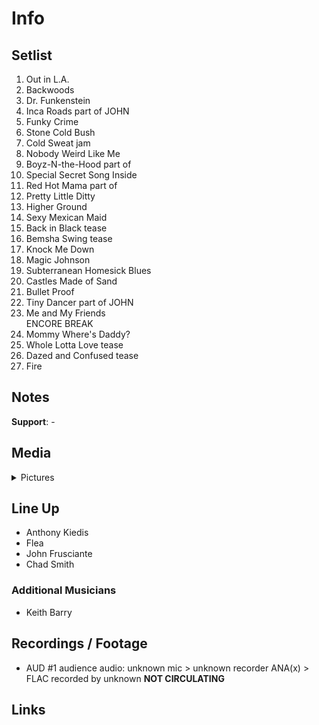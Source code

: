 # Info

## Setlist

1. Out in L.A.
2. Backwoods
3. Dr. Funkenstein
4. Inca Roads part of JOHN
5. Funky Crime
6. Stone Cold Bush
7. Cold Sweat jam
8. Nobody Weird Like Me
9. Boyz-N-the-Hood part of
10. Special Secret Song Inside
11. Red Hot Mama part of
12. Pretty Little Ditty
13. Higher Ground
14. Sexy Mexican Maid
15. Back in Black tease
16. Bemsha Swing tease
17. Knock Me Down
18. Magic Johnson
19. Subterranean Homesick Blues
20. Castles Made of Sand
21. Bullet Proof
22. Tiny Dancer part of JOHN
23. Me and My Friends
<br>ENCORE BREAK
24. Mommy Where's Daddy?
25. Whole Lotta Love tease
26. Dazed and Confused tease
27. Fire

## Notes

**Support**: -

## Media 

<details>
  <summary>Pictures</summary>
  <!--<img alt="Setlist" title="Setlist" src="_.jpg" height="200" />
  <img alt="Flyer" title="Flyer" src="_.jpg" height="200" />
  <img alt="Clipper" title="Clipper" src="_.jpg" height="200" />
  <img alt="Ticket" title="Ticket" src="_.jpg" height="200" />
  -->
</details>

## Line Up

* Anthony Kiedis
* Flea
* John Frusciante
* Chad Smith

### Additional Musicians

* Keith Barry

## Recordings / Footage

* AUD #1 audience audio: unknown mic > unknown recorder ANA(x) > FLAC recorded by unknown **NOT CIRCULATING**

## Links